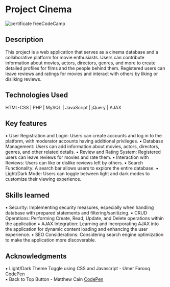 # Project Cinema 

![certificate freeCodeCamp](autre/)

## Description 
This project is a web application that serves as a  cinema database and a collaborative platform for movie enthusiasts. Users can contribute information about movies, actors, directors, genres, and more to create detailed profiles for films and the people behind them. Registered users can leave reviews and ratings for movies and interact with others by liking or disliking reviews. 

## Technologies Used
HTML-CSS | PHP | MySQL | JavaScript | jQuery | AJAX

## Key features
▪ User Registration and Login: Users can create accounts and log in to the platform, with moderator accounts having additional privileges.
▪ Database Management: Users can add information about movies, actors, directors, genres, and other related details.
▪ Review and Rating System: Registered users can leave reviews for movies and rate them.
▪ Interaction with Reviews: Users can like or dislike reviews left by others.
▪ Search Functionality: A search bar allows users to explore the entire database.
▪ Light/Dark Mode: Users can toggle between light and dark modes to customize their viewing experience.


## Skills learned 
▪ Security: Implementing security measures, especially when handling database with prepared statements and filtering/sanitizing.
▪ CRUD Operations:  Performing Create, Read, Update, and Delete operations within the application
▪ AJAX Integration: Learning and incorporating AJAX into the application for dynamic content loading and enhancing the user experience.
▪ SEO Considerations: Considering search engine optimization to make the application more discoverable.


##  Acknowledgments
▪ Light/Dark Theme Toggle using CSS and Javascript - Umer Farooq [CodePen](https://codepen.io/Umer_Farooq/pen/eYJgKGN)  
▪  Back to Top Button - Matthew Cain [CodePen](https://codepen.io/matthewcain/pen/ZepbeR)  


